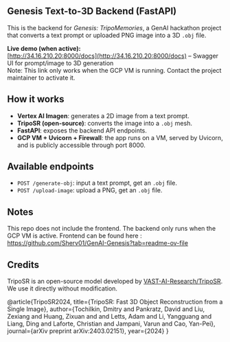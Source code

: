 ## Genesis Text-to-3D Backend (FastAPI)

This is the backend for *Genesis: TripoMemories*, a GenAI hackathon project that converts a text prompt or uploaded PNG image into a 3D `.obj` file.

**Live demo (when active):**  
[http://34.16.210.20:8000/docs](http://34.16.210.20:8000/docs) – Swagger UI for prompt/image to 3D generation  
Note: This link only works when the GCP VM is running. Contact the project maintainer to activate it.

## How it works

- **Vertex AI Imagen**: generates a 2D image from a text prompt.
- **TripoSR (open-source)**: converts the image into a `.obj` mesh.
- **FastAPI**: exposes the backend API endpoints.
- **GCP VM + Uvicorn + Firewall**: the app runs on a VM, served by Uvicorn, and is publicly accessible through port 8000.

## Available endpoints

- `POST /generate-obj`: input a text prompt, get an `.obj` file.
- `POST /upload-image`: upload a PNG, get an `.obj` file.

## Notes

This repo does not include the frontend. The backend only runs when the GCP VM is active.
Frontend can be found here : https://github.com/Sherv01/GenAI-Genesis?tab=readme-ov-file

## Credits

TripoSR is an open-source model developed by [VAST-AI-Research/TripoSR](https://github.com/VAST-AI-Research/TripoSR). We use it directly without modification.

@article{TripoSR2024,
  title={TripoSR: Fast 3D Object Reconstruction from a Single Image},
  author={Tochilkin, Dmitry and Pankratz, David and Liu, Zexiang and Huang, Zixuan and and Letts, Adam and Li, Yangguang and Liang, Ding and Laforte, Christian and Jampani, Varun and Cao, Yan-Pei},
  journal={arXiv preprint arXiv:2403.02151},
  year={2024}
}
